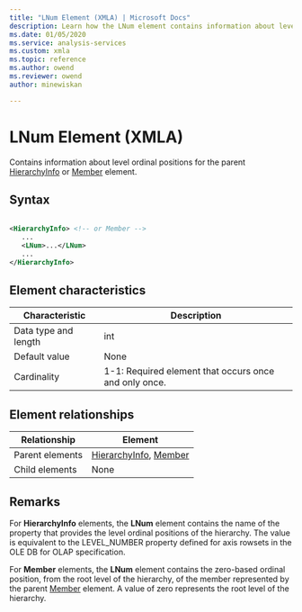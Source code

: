 ```yaml
---
title: "LNum Element (XMLA) | Microsoft Docs"
description: Learn how the LNum element contains information about level ordinal positions for the parent HierarchyInfo or Member element.
ms.date: 01/05/2020
ms.service: analysis-services
ms.custom: xmla
ms.topic: reference
ms.author: owend
ms.reviewer: owend
author: minewiskan

---
```

# LNum Element (XMLA)

  Contains information about level ordinal positions for the parent [HierarchyInfo](../xml-elements-properties/hierarchyinfo-element-xmla.md) or [Member](../xml-elements-properties/member-element-xmla.md) element.  
  
## Syntax  
  
```xml  
  
<HierarchyInfo> <!-- or Member -->  
   ...  
   <LNum>...</LNum>  
   ...  
</HierarchyInfo>  
```  
  
## Element characteristics  
  
|Characteristic|Description|  
|--------------------|-----------------|  
|Data type and length|int|  
|Default value|None|  
|Cardinality|1-1: Required element that occurs once and only once.|  
  
## Element relationships  
  
|Relationship|Element|  
|------------------|-------------|  
|Parent elements|[HierarchyInfo](../xml-elements-properties/hierarchyinfo-element-xmla.md), [Member](../xml-elements-properties/member-element-xmla.md)|  
|Child elements|None|  
  
## Remarks  
 For **HierarchyInfo** elements, the **LNum** element contains the name of the property that provides the level ordinal positions of the hierarchy. The value is equivalent to the LEVEL_NUMBER property defined for axis rowsets in the OLE DB for OLAP specification.  
  
 For **Member** elements, the **LNum** element contains the zero-based ordinal position, from the root level of the hierarchy, of the member represented by the parent [Member](../xml-elements-properties/member-element-xmla.md) element. A value of zero represents the root level of the hierarchy.  
 